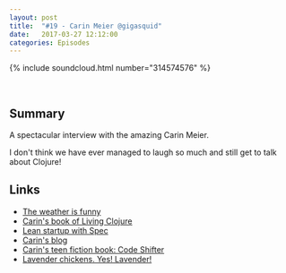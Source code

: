 ```yaml
---
layout: post
title:  "#19 - Carin Meier @gigasquid"
date:   2017-03-27 12:12:00
categories: Episodes
---
```


{% include soundcloud.html number="314574576" %}

<br>

## Summary

A spectacular interview with the amazing Carin Meier.

I don't think we have ever managed to laugh so much and still get to talk about Clojure!

## Links

- <a href="https://www.reddit.com/r/funny/comments/24a26n/what_the_weather_channel_has_become/"
     target="_blank">The weather is funny</a>
- <a href="http://shop.oreilly.com/product/0636920034292.do" target="_blank">Carin's book of Living Clojure</a>
- <a href="http://blog.cognitect.com/blog/2017/3/24/3xeif9bxaom78qyzwssgwz1leuorh4"
     target="_blank">Lean startup with Spec</a>
- <a href="http://gigasquidsoftware.com" target="_blank">Carin's blog</a>
- <a href="https://leanpub.com/codeshifter" target="_blank">Carin's teen fiction book: Code Shifter</a>
- <a href="https://www.meyerhatchery.com/productinfo.a5w?prodID=LAOS"
     target="_blank">Lavender chickens. Yes! Lavender!</a>



